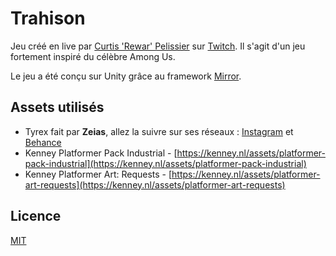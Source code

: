 # Trahison

Jeu créé en live par [Curtis 'Rewar' Pelissier](https://www.youtube.com/channel/UC3uQV1wpm5BZlr0tlEEoIMg/) sur [Twitch](https://twitch.tv/darkrewar). Il s'agit d'un jeu fortement inspiré du célèbre Among Us.

Le jeu a été conçu sur Unity grâce au framework [Mirror](https://mirror-networking.com/).

## Assets utilisés
* Tyrex fait par **Zeias**, allez la suivre sur ses réseaux : [Instagram](https://www.instagram.com/zeias.design/) et [Behance](https://www.behance.net/tiffannyma9dd3)
* Kenney Platformer Pack Industrial - [https://kenney.nl/assets/platformer-pack-industrial](https://kenney.nl/assets/platformer-pack-industrial)
* Kenney Platformer Art: Requests - [https://kenney.nl/assets/platformer-art-requests](https://kenney.nl/assets/platformer-art-requests)


## Licence
[MIT](https://github.com/DarkRewar/TrahisonNetwork/blob/master/LICENSE)